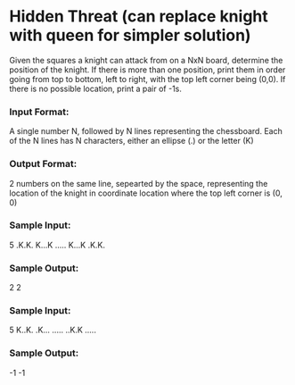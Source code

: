 # Hidden Threat (can replace knight with queen for simpler solution)

Given the squares a knight can attack from on a NxN board, determine the position of the knight. If there is more than one position, print them in order going from top to bottom, left to right, with the top left corner being (0,0). If there is no possible location, print a pair of -1s. 

### Input Format:
A single number N, followed by N lines representing the chessboard. Each of the N lines has N characters, either an ellipse (.) or the letter (K)

### Output Format:
2 numbers on the same line, sepearted by the space, representing the location of the knight in coordinate location where the top left corner is (0, 0)

### Sample Input:
5
.K.K.
K...K
.....
K...K
.K.K.

### Sample Output:
2 2

### Sample Input:
5
K..K.
.K...
.....
..K.K
.....

### Sample Output:
-1 -1
